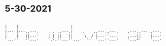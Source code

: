 # 5-30-2021 

 ```txt                                                                                                                                       
                                                                                             
|    |                       |                                               |              |
|--- |---.,---.    . . .,---.|    .    ,,---.,---.    ,---.,---.,---.    ,---|,---.,---.,---|
|    |   ||---'    | | ||   ||     \  / |---'`---.    ,---||    |---'    |   ||---',---||   |
`---'`   '`---'    `-'-'`---'`---'  `'  `---'`---'    `---^`    `---'    `---'`---'`---^`---'                                                                         
                                                                                      
 ```
 
 

